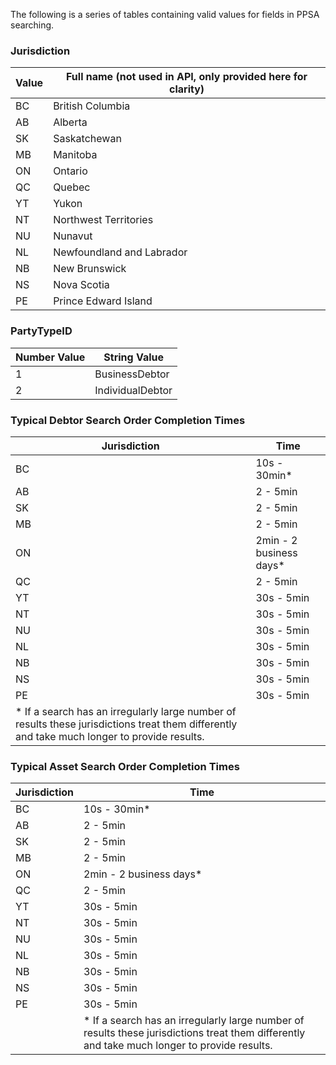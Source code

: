 The following is a series of tables containing valid values for fields in PPSA searching.

### Jurisdiction  
| Value | Full name (not used in API, only provided here for clarity) |
| ----- | ----------------------------------------------------------- |
| BC | British Columbia |
| AB | Alberta |
| SK | Saskatchewan |
| MB | Manitoba |
| ON | Ontario |
| QC | Quebec |
| YT | Yukon |
| NT | Northwest Territories |
| NU | Nunavut |
| NL | Newfoundland and Labrador |
| NB | New Brunswick |
| NS | Nova Scotia |
| PE | Prince Edward Island |

### PartyTypeID  
| Number Value | String Value |
| ----- | ----- |
| 1 | BusinessDebtor |
| 2 | IndividualDebtor |

### Typical Debtor Search Order Completion Times  
| Jurisdiction | Time |
| ----- | ----- |
| BC | 10s - 30min* |
| AB | 2 - 5min |
| SK | 2 - 5min |
| MB | 2 - 5min |
| ON | 2min - 2 business days* |
| QC | 2 - 5min |
| YT | 30s - 5min |
| NT | 30s - 5min |
| NU | 30s - 5min |
| NL | 30s - 5min |
| NB | 30s - 5min |
| NS | 30s - 5min |
| PE | 30s - 5min |
| * If a search has an irregularly large number of results these jurisdictions treat them differently and take much longer to provide results. |

### Typical Asset Search Order Completion Times  
| Jurisdiction | Time |
| ----- | ----- |
| BC | 10s - 30min* |
| AB | 2 - 5min |
| SK | 2 - 5min |
| MB | 2 - 5min |
| ON | 2min - 2 business days* |
| QC | 2 - 5min |
| YT | 30s - 5min |
| NT | 30s - 5min |
| NU | 30s - 5min |
| NL | 30s - 5min |
| NB | 30s - 5min |
| NS | 30s - 5min |
| PE | 30s - 5min |
| | * If a search has an irregularly large number of results these jurisdictions treat them differently and take much longer to provide results. |
